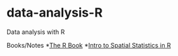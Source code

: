 data-analysis-R
===============

Data analysis with R 

Books/Notes
*[The R Book](http://www.amazon.com/The-Book-Michael-J-Crawley/dp/0470510242)
*[Intro to Spatial Statistics in R](http://scc.stat.ucla.edu/page_attachments/0000/0094/spatial_R_1_09S.pdf)